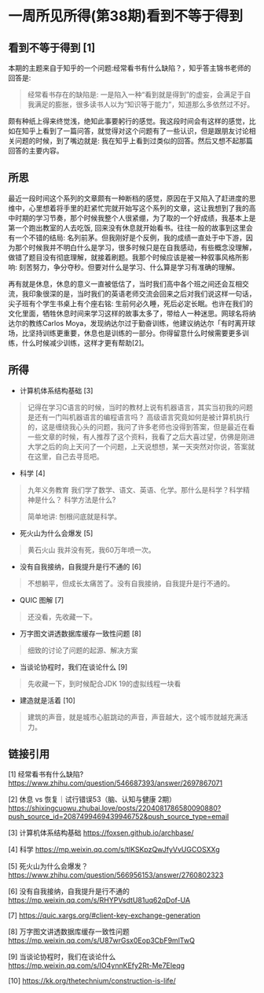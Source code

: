 # 一周所见所得(第38期)看到不等于得到



## 看到不等于得到 [1]

本期的主题来自于知乎的一个问题:经常看书有什么缺陷？，知乎答主锦书老师的回答是:

> 经常看书存在的缺陷是: 一是陷入一种“看到就是得到”的虚妄，会满足于自我满足的膨胀，很多读书人以为“知识等于能力”，知道那么多依然过不好。

颇有种纸上得来终觉浅，绝知此事要躬行的感觉。我这段时间会有这样的感觉，比如在知乎上看到了一篇问答，就觉得对这个问题有了一些认识，但是跟朋友讨论相关问题的时候，到了嘴边就是: 我在知乎上看到过类似的回答。然后又想不起那篇回答的主要内容。

## 所思

最近一段时间这个系列的文章颇有一种断档的感觉，原因在于又陷入了赶进度的思维中，心里想着将手里的赶紧忙完就开始写这个系列的文章，这让我想到了我的高中时期的学习节奏，那个时候我整个人很紧绷，为了取的一个好成绩，我基本上是第一个跑出教室的人去吃饭, 回来没有休息就开始看书。往往一般的故事到这里会有一个不错的结局: 名列前茅。但我刚好是个反例，我的成绩一直处于中下游，因为那个时候我并不明白什么是学习，很多时候只是在自我感动，有些概念没理解，做错了题目没有彻底理解，就接着刷题。我那个时候应该是被一种叙事风格所影响: 刻苦努力，争分夺秒。但要对什么是学习、什么算是学习有准确的理解。

再有就是休息，休息的意义一直被低估了，当时我们高中各个班之间还会互相交流，我印象很深的是，当时我们的英语老师交流会回来之后对我们说这样一句话，尖子班有个学生书桌上有个座右铭: 生前何必久睡，死后必定长眠。也许在我们的文化里面，牺牲休息时间来学习这样的故事太多了，带给人一种迷思。网球名将纳达尔的教练Carlos Moya，发现纳达尔过于勤奋训练，他建议纳达尔「有时离开球场，比坚持训练更重要，休息也是训练的一部分。你得留意什么时候需要更多训练，什么时候减少训练，这样才更有帮助[2]。

## 所得

- 计算机体系结构基础 [3]

> 记得在学习C语言的时候，当时的教材上说有机器语言，其实当初我的问题是还有一门叫机器语言的编程语言吗？ 高级语言究竟如何是被计算机执行的，这是缠绕我心头的问题，我问了许多老师也没得到答案，但是最近在看一些文章的时候，有人推荐了这个资料，我看了之后大喜过望，仿佛是刚进大学之后的向上天问了一个问题，上天说想想，某一天突然对你说，答案就在这里，自己去寻觅吧。

- 科学 [4]

> 九年义务教育 我们学了数学、语文、英语、化学。那什么是科学？科学精神是什么？ 科学方法是什么?
>
> 简单地讲: 刨根问底就是科学。

- 死火山为什么会爆发 [5]

> 黄石火山 我并没有死，我60万年喷一次。

- 没有自我接纳，自我提升是行不通的 [6]

> 不想躺平，但成长太痛苦了。没有自我接纳，自我提升是行不通的。

- QUIC 图解 [7]

> 还没看，先收藏一下。

- 万字图文讲透数据库缓存一致性问题 [8]

> 细致的讨论了问题的起源、解决方案

- 当谈论协程时，我们在谈论什么  [9]

> 先收藏一下，到时候配合JDK 19的虚拟线程一块看

- 建造就是活着 [10]

> 建筑的声音，就是城市心脏跳动的声音，声音越大，这个城市就越充满活力。

## 链接引用

[1]  经常看书有什么缺陷?  https://www.zhihu.com/question/546687393/answer/2697867071

[2]  休息 vs 恢复｜试行错误53（脑、认知与健康 2期） https://shixingcuowu.zhubai.love/posts/2204081786580090880?push_source_id=2087499469439946752&push_source_type=email

[3] 计算机体系结构基础  https://foxsen.github.io/archbase/

[4] 科学  https://mp.weixin.qq.com/s/tlKSKpzQwJfyVvUGCOSXXg

[5] 死火山为什么会爆发？ https://www.zhihu.com/question/566956153/answer/2760802323

[6] 没有自我接纳，自我提升是行不通的 https://mp.weixin.qq.com/s/RHYPVsdtU81uq62qDof-UA

[7] https://quic.xargs.org/#client-key-exchange-generation

[8] 万字图文讲透数据库缓存一致性问题  https://mp.weixin.qq.com/s/U87wrGsx0Eop3CbF9mlTwQ

[9] 当谈论协程时，我们在谈论什么 https://mp.weixin.qq.com/s/IO4ynnKEfy2Rt-Me7EIeqg

[10] https://kk.org/thetechnium/construction-is-life/